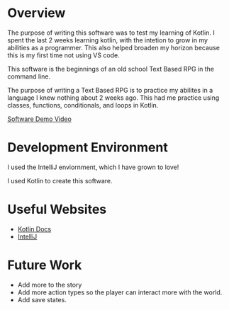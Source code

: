 # Overview

The purpose of writing this software was to test my learning of Kotlin. I spent the last 2 weeks learning kotlin, with the intetion to grow in my abilities as a programmer.
This also helped broaden my horizon because this is my first time not using VS code.

This software is the beginnings of an old school Text Based RPG in the command line.

The purpose of writing a Text Based RPG is to practice my abilites in a language I knew nothing about 2 weeks ago. This had me practice using classes, functions, conditionals, and loops in Kotlin.

[Software Demo Video](http://youtube.link.goes.here)

# Development Environment

I used the IntelliJ enviornment, which I have grown to love!

I used Kotlin to create this software.

# Useful Websites

* [Kotlin Docs](https://kotlinlang.org/docs/home.html)
* [IntelliJ](https://www.jetbrains.com/help/idea/getting-started.html)

# Future Work
* Add more to the story
* Add more action types so the player can interact more with the world.
* Add save states.
